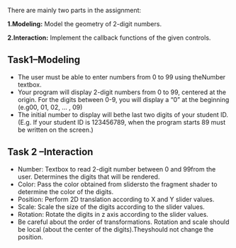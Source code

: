 There are mainly two parts in the assignment:

**1.Modeling:** Model the geometry of 2-digit numbers.

**2.Interaction:** Implement the callback functions of the given controls.

## Task1–Modeling
- The user must be able to enter numbers from 0 to 99 using theNumber textbox.
- Your  program  will  display  2-digit  numbers  from  0  to  99,  centered  at  the  origin.  For  the  digits between 0-9, you will display a “0” at the beginning (e.g00, 01, 02, ... , 09)
- The initial number to display will bethe last two digits of your student ID.(E.g. If your student ID is 123456789, when the program starts 89 must be written on the screen.)
## Task 2 –Interaction
- Number: Textbox to read 2-digit number between 0 and 99from the user. Determines the digits that will be rendered.
- Color: Pass the color obtained from slidersto the fragment shader to determine the color of the digits.
- Position: Perform 2D translation according to X and Y slider values.
- Scale: Scale the size of the digits according to the slider values.
- Rotation: Rotate the digits in z axis according to the slider values.
- Be  careful  about  the  order  of  transformations. Rotation  and  scale  should  be  local  (about  the center of the digits).Theyshould not change the position.